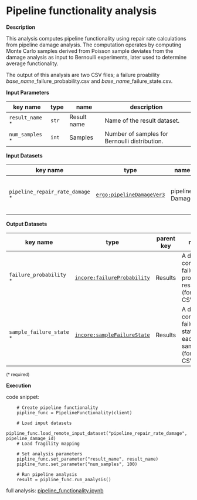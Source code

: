 # Pipeline functionality analysis

**Description**

This analysis computes pipeline functionality using repair rate calculations from pipeline damage analysis. 
The computation operates by computing Monte Carlo samples derived from Poisson sample deviates from the damage analysis as input to Bernoulli experiments, later used to determine average functionality.

The output of this analysis are two CSV files; a failure proability *base_name*_failure_probability.csv
and *base_name*_failure_state.csv.
    
**Input Parameters**

key name | type | name | description
--- | --- | --- | ---
`result_name` <sup>*</sup> | `str` | Result name | Name of the result dataset.
`num_samples` <sup>*</sup> | `int` | Samples | Number of samples for Bernoulli distribution.

**Input Datasets**

key name | type | name | description
--- | --- | --- | ---
`pipeline_repair_rate_damage` <sup>*</sup> | [`ergo:pipelineDamageVer3`](https://incore.ncsa.illinois.edu/semantics/api/types/ergo:pipelineDamageVer3) | pipeline Damage | Output of the pipeline damage repair rate analysis

**Output Datasets**

key name | type | parent key | name | description
--- | --- | --- | --- | ---
`failure_probability` <sup>*</sup> | [`incore:failureProbability`](https://incore.ncsa.illinois.edu/semantics/api/types/incore:failureProbability) | Results | A dataset containing failure probability results <br>(format: CSV).
`sample_failure_state` <sup>*</sup> | [`incore:sampleFailureState`](https://incore.ncsa.illinois.edu/semantics/api/types/incore:sampleFailureState) | Results | A dataset containing failure state for each sample <br>(format: CSV).
                    
<small>(* required)</small>

**Execution** 

code snippet:

```
    # Create pipeline functionality
    pipline_func = PipelineFunctionality(client)

    # Load input datasets
    pipline_func.load_remote_input_dataset("pipeline_repair_rate_damage", pipeline_damage_id)
    # Load fragility mapping

    # Set analysis parameters
    pipline_func.set_parameter("result_name", result_name)
    pipline_func.set_parameter("num_samples", 100)

    # Run pipeline analysis
    result = pipline_func.run_analysis()
```

full analysis: [pipeline_functionality.ipynb](https://github.com/IN-CORE/incore-docs/blob/main/notebooks/pipeline_functionality.ipynb)